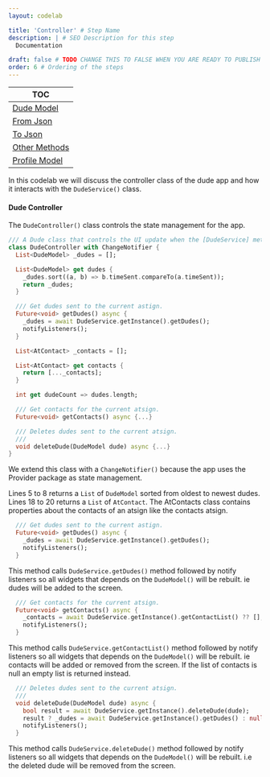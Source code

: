 ```yaml
---
layout: codelab

title: 'Controller' # Step Name
description: | # SEO Description for this step
  Documentation

draft: false # TODO CHANGE THIS TO FALSE WHEN YOU ARE READY TO PUBLISH THE PAGE
order: 6 # Ordering of the steps
---
```


| TOC                              |
|----------------------------------|
|  [Dude Model](#dude-model)       |
|  [From Json](#from-json)         |
|  [To Json](#to-json)             |
|  [Other Methods](#other-methods) |
|  [Profile Model](#profile-model) |

In this codelab we will discuss the controller class of the dude app and how it interacts with the `DudeService()` class.

#### Dude Controller
The `DudeController()` class controls the state management for the app.
```dart
/// A Dude class that controls the UI update when the [DudeService] methods are called.
class DudeController with ChangeNotifier {
  List<DudeModel> _dudes = [];

  List<DudeModel> get dudes {
    _dudes.sort((a, b) => b.timeSent.compareTo(a.timeSent));
    return _dudes;
  }

  /// Get dudes sent to the current astign.
  Future<void> getDudes() async {
    _dudes = await DudeService.getInstance().getDudes();
    notifyListeners();
  }

  List<AtContact> _contacts = [];

  List<AtContact> get contacts {
    return [..._contacts];
  }

  int get dudeCount => dudes.length;

  /// Get contacts for the current atsign.
  Future<void> getContacts() async {...}

  /// Deletes dudes sent to the current atsign.
  ///
  void deleteDude(DudeModel dude) async {...}
}
```

We extend this class with a `ChangeNotifier()` because the app uses the Provider package as state management.

Lines 5 to 8 returns a `List` of `DudeModel` sorted from oldest to newest dudes. Lines 18 to 20 returns a `List` of `AtContact`. The AtContacts class contains properties about the contacts of an atsign like the contacts atsign.

```dart
  /// Get dudes sent to the current astign.
  Future<void> getDudes() async {
    _dudes = await DudeService.getInstance().getDudes();
    notifyListeners();
  }
```
This method calls `DudeService.getDudes()` method followed by notify listeners so all widgets that depends on the `DudeModel()` will be rebuilt. ie dudes will be added to the screen.


```dart
  /// Get contacts for the current atsign.
  Future<void> getContacts() async {
    _contacts = await DudeService.getInstance().getContactList() ?? [];
    notifyListeners();
  }
```
This method calls `DudeService.getContactList()` method followed by notify listeners so all widgets that depends on the `DudeModel()` will be rebuilt. ie contacts will be added or removed from the screen. If the list of contacts is null an empty list is returned instead.

```dart
  /// Deletes dudes sent to the current atsign.
  ///
  void deleteDude(DudeModel dude) async {
    bool result = await DudeService.getInstance().deleteDude(dude);
    result ? _dudes = await DudeService.getInstance().getDudes() : null;
    notifyListeners();
  }
```
This method calls `DudeService.deleteDude()` method followed by notify listeners so all widgets that depends on the `DudeModel()` will be rebuilt. i.e the deleted dude will be removed from the screen.
